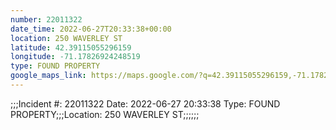 ```yaml
---
number: 22011322
date_time: 2022-06-27T20:33:38+00:00
location: 250 WAVERLEY ST
latitude: 42.39115055296159
longitude: -71.17826924248519
type: FOUND PROPERTY
google_maps_link: https://maps.google.com/?q=42.39115055296159,-71.17826924248519
---
```


;;;Incident #: 22011322  Date: 2022-06-27 20:33:38  Type: FOUND PROPERTY;;;Location: 250 WAVERLEY ST;;;;;;

